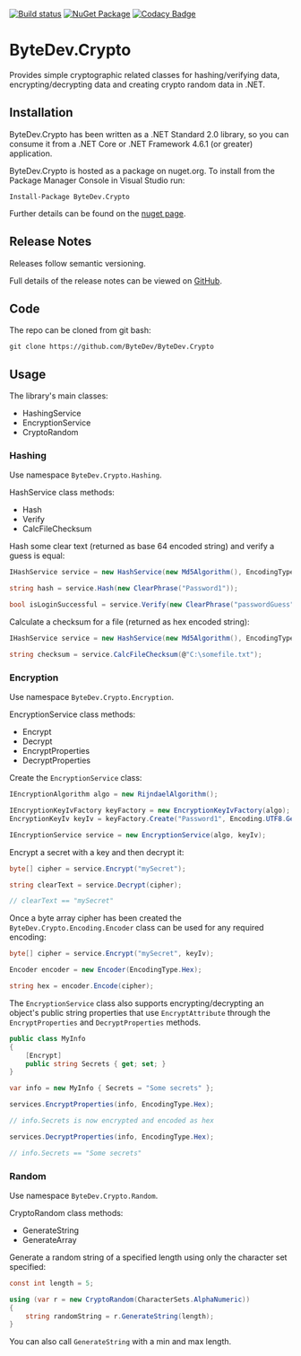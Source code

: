 [![Build status](https://ci.appveyor.com/api/projects/status/github/bytedev/ByteDev.Crypto?branch=master&svg=true)](https://ci.appveyor.com/project/bytedev/ByteDev-Crypto/branch/master)
[![NuGet Package](https://img.shields.io/nuget/v/ByteDev.Crypto.svg)](https://www.nuget.org/packages/ByteDev.Crypto)
[![Codacy Badge](https://api.codacy.com/project/badge/Grade/dcbdaad51dac43e9aad1736377992264)](https://www.codacy.com/manual/ByteDev/ByteDev.Crypto?utm_source=github.com&amp;utm_medium=referral&amp;utm_content=ByteDev/ByteDev.Crypto&amp;utm_campaign=Badge_Grade)

# ByteDev.Crypto

Provides simple cryptographic related classes for hashing/verifying data, encrypting/decrypting data and creating crypto random data in .NET.

## Installation

ByteDev.Crypto has been written as a .NET Standard 2.0 library, so you can consume it from a .NET Core or .NET Framework 4.6.1 (or greater) application.

ByteDev.Crypto is hosted as a package on nuget.org.  To install from the Package Manager Console in Visual Studio run:

`Install-Package ByteDev.Crypto`

Further details can be found on the [nuget page](https://www.nuget.org/packages/ByteDev.Crypto/).

## Release Notes

Releases follow semantic versioning.

Full details of the release notes can be viewed on [GitHub](https://github.com/ByteDev/ByteDev.Crypto/blob/master/docs/RELEASE-NOTES.md).

## Code

The repo can be cloned from git bash:

`git clone https://github.com/ByteDev/ByteDev.Crypto`

## Usage

The library's main classes:
- HashingService
- EncryptionService
- CryptoRandom

### Hashing

Use namespace `ByteDev.Crypto.Hashing`.

HashService class methods:
- Hash
- Verify
- CalcFileChecksum

Hash some clear text (returned as base 64 encoded string) and verify a guess is equal:

```csharp
IHashService service = new HashService(new Md5Algorithm(), EncodingType.Base64);

string hash = service.Hash(new ClearPhrase("Password1"));

bool isLoginSuccessful = service.Verify(new ClearPhrase("passwordGuess"), hash);
```

Calculate a checksum for a file (returned as hex encoded string):

```csharp
IHashService service = new HashService(new Md5Algorithm(), EncodingType.Hex);

string checksum = service.CalcFileChecksum(@"C:\somefile.txt");
```

### Encryption

Use namespace `ByteDev.Crypto.Encryption`.

EncryptionService class methods:
- Encrypt
- Decrypt
- EncryptProperties
- DecryptProperties

Create the `EncryptionService` class:

```csharp
IEncryptionAlgorithm algo = new RijndaelAlgorithm();

IEncryptionKeyIvFactory keyFactory = new EncryptionKeyIvFactory(algo);
EncryptionKeyIv keyIv = keyFactory.Create("Password1", Encoding.UTF8.GetBytes("someSalt"));

IEncryptionService service = new EncryptionService(algo, keyIv);
```

Encrypt a secret with a key and then decrypt it:

```csharp
byte[] cipher = service.Encrypt("mySecret");

string clearText = service.Decrypt(cipher);	 

// clearText == "mySecret"
```

Once a byte array cipher has been created the `ByteDev.Crypto.Encoding.Encoder` class can be used for any required encoding:

```csharp
byte[] cipher = service.Encrypt("mySecret", keyIv);

Encoder encoder = new Encoder(EncodingType.Hex);

string hex = encoder.Encode(cipher);
```

The `EncryptionService` class also supports encrypting/decrypting an object's public string properties that use `EncryptAttribute` through the `EncryptProperties` and `DecryptProperties` methods.

```csharp
public class MyInfo
{
    [Encrypt]
    public string Secrets { get; set; }
}

var info = new MyInfo { Secrets = "Some secrets" };

services.EncryptProperties(info, EncodingType.Hex);

// info.Secrets is now encrypted and encoded as hex

services.DecryptProperties(info, EncodingType.Hex);

// info.Secrets == "Some secrets"
```

### Random

Use namespace `ByteDev.Crypto.Random`.

CryptoRandom class methods:
- GenerateString
- GenerateArray

Generate a random string of a specified length using only the character set specified:

```csharp
const int length = 5;

using (var r = new CryptoRandom(CharacterSets.AlphaNumeric))
{
    string randomString = r.GenerateString(length);
}
```

You can also call `GenerateString` with a min and max length.
